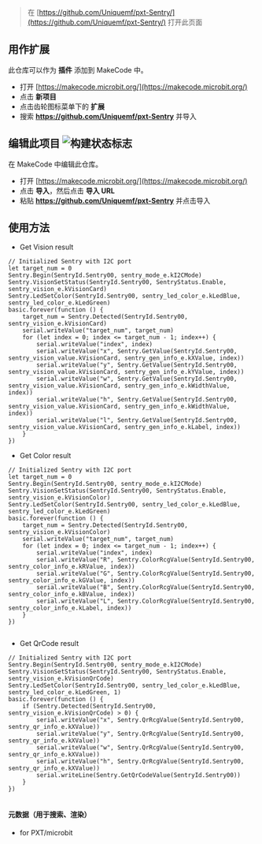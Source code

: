 
> 在 [https://github.com/Uniquemf/pxt-Sentry/](https://github.com/Uniquemf/pxt-Sentry/) 打开此页面

## 用作扩展

此仓库可以作为 **插件** 添加到 MakeCode 中。

* 打开 [https://makecode.microbit.org/](https://makecode.microbit.org/)
* 点击 **新项目**
* 点击齿轮图标菜单下的 **扩展**
* 搜索 **https://github.com/Uniquemf/pxt-Sentry** 并导入

## 编辑此项目 ![构建状态标志](https://github.com/Uniquemf/pxt-Sentry/workflows/MakeCode/badge.svg)

在 MakeCode 中编辑此仓库。

* 打开 [https://makecode.microbit.org/](https://makecode.microbit.org/)
* 点击 **导入**，然后点击 **导入 URL**
* 粘贴 **https://github.com/Uniquemf/pxt-Sentry** 并点击导入

## 使用方法

* Get Vision result

```blocks
// Initialized Sentry with I2C port
let target_num = 0
Sentry.Begin(SentryId.Sentry00, sentry_mode_e.kI2CMode)
Sentry.VisionSetStatus(SentryId.Sentry00, SentryStatus.Enable, sentry_vision_e.kVisionCard)
Sentry.LedSetColor(SentryId.Sentry00, sentry_led_color_e.kLedBlue, sentry_led_color_e.kLedGreen)
basic.forever(function () {
    target_num = Sentry.Detected(SentryId.Sentry00, sentry_vision_e.kVisionCard)
    serial.writeValue("target_num", target_num)
    for (let index = 0; index <= target_num - 1; index++) {
        serial.writeValue("index", index)
        serial.writeValue("x", Sentry.GetValue(SentryId.Sentry00, sentry_vision_value.kVisionCard, sentry_gen_info_e.kXValue, index))
        serial.writeValue("y", Sentry.GetValue(SentryId.Sentry00, sentry_vision_value.kVisionCard, sentry_gen_info_e.kYValue, index))
        serial.writeValue("w", Sentry.GetValue(SentryId.Sentry00, sentry_vision_value.kVisionCard, sentry_gen_info_e.kWidthValue, index))
        serial.writeValue("h", Sentry.GetValue(SentryId.Sentry00, sentry_vision_value.kVisionCard, sentry_gen_info_e.kWidthValue, index))
        serial.writeValue("l", Sentry.GetValue(SentryId.Sentry00, sentry_vision_value.kVisionCard, sentry_gen_info_e.kLabel, index))
    }
})

```

* Get Color result

```blocks
// Initialized Sentry with I2C port
let target_num = 0
Sentry.Begin(SentryId.Sentry00, sentry_mode_e.kI2CMode)
Sentry.VisionSetStatus(SentryId.Sentry00, SentryStatus.Enable, sentry_vision_e.kVisionColor)
Sentry.LedSetColor(SentryId.Sentry00, sentry_led_color_e.kLedBlue, sentry_led_color_e.kLedGreen)
basic.forever(function () {
    target_num = Sentry.Detected(SentryId.Sentry00, sentry_vision_e.kVisionColor)
    serial.writeValue("target_num", target_num)
    for (let index = 0; index <= target_num - 1; index++) {
        serial.writeValue("index", index)
        serial.writeValue("R", Sentry.ColorRcgValue(SentryId.Sentry00, sentry_color_info_e.kRValue, index))
        serial.writeValue("G", Sentry.ColorRcgValue(SentryId.Sentry00, sentry_color_info_e.kGValue, index))
        serial.writeValue("B", Sentry.ColorRcgValue(SentryId.Sentry00, sentry_color_info_e.kBValue, index))
        serial.writeValue("L", Sentry.ColorRcgValue(SentryId.Sentry00, sentry_color_info_e.kLabel, index))
    }
})


```

* Get QrCode result

```blocks
// Initialized Sentry with I2C port
Sentry.Begin(SentryId.Sentry00, sentry_mode_e.kI2CMode)
Sentry.VisionSetStatus(SentryId.Sentry00, SentryStatus.Enable, sentry_vision_e.kVisionQrCode)
Sentry.LedSetColor(SentryId.Sentry00, sentry_led_color_e.kLedBlue, sentry_led_color_e.kLedGreen, 1)
basic.forever(function () {
    if (Sentry.Detected(SentryId.Sentry00, sentry_vision_e.kVisionQrCode) > 0) {
        serial.writeValue("x", Sentry.QrRcgValue(SentryId.Sentry00, sentry_qr_info_e.kXValue))
        serial.writeValue("y", Sentry.QrRcgValue(SentryId.Sentry00, sentry_qr_info_e.kXValue))
        serial.writeValue("w", Sentry.QrRcgValue(SentryId.Sentry00, sentry_qr_info_e.kXValue))
        serial.writeValue("h", Sentry.QrRcgValue(SentryId.Sentry00, sentry_qr_info_e.kXValue))
        serial.writeLine(Sentry.GetQrCodeValue(SentryId.Sentry00))
    }
})


```

#### 元数据（用于搜索、渲染）

* for PXT/microbit
<script src="https://makecode.com/gh-pages-embed.js"></script><script>makeCodeRender("{{ site.makecode.home_url }}", "{{ site.github.owner_name }}/{{ site.github.repository_name }}");</script>

